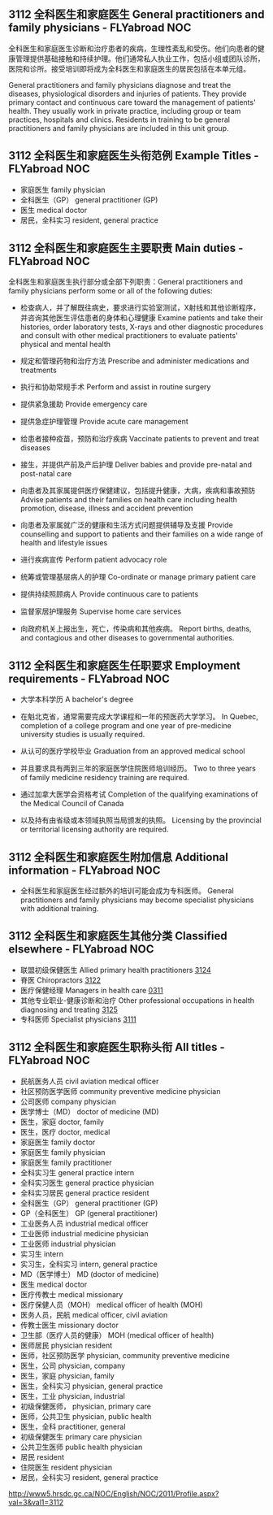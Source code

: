 ## 3112 全科医生和家庭医生 General practitioners and family physicians - FLYabroad NOC

全科医生和家庭医生诊断和治疗患者的疾病，生理性紊乱和受伤。他们向患者的健康管理提供基础接触和持续护理。他们通常私人执业工作，包括小组或团队诊所，医院和诊所。接受培训即将成为全科医生和家庭医生的居民包括在本单元组。

General practitioners and family physicians diagnose and treat the diseases, physiological disorders and injuries of patients. They provide primary contact and continuous care toward the management of patients' health. They usually work in private practice, including group or team practices, hospitals and clinics. Residents in training to be general practitioners and family physicians are included in this unit group.

## 3112 全科医生和家庭医生头衔范例 Example Titles - FLYabroad NOC

* 家庭医生 family physician
* 全科医生（GP） general practitioner (GP)
* 医生 medical doctor
* 居民，全科实习 resident, general practice

## 3112 全科医生和家庭医生主要职责 Main duties - FLYabroad NOC

全科医生和家庭医生执行部分或全部下列职责：General practitioners and family physicians perform some or all of the following duties:

* 检查病人，并了解既往病史，要求进行实验室测试，X射线和其他诊断程序，并咨询其他医生评估患者的身体和心理健康
Examine patients and take their histories, order laboratory tests, X-rays and other diagnostic procedures and consult with other medical practitioners to evaluate patients' physical and mental health

* 规定和管理药物和治疗方法
Prescribe and administer medications and treatments

* 执行和协助常规手术
Perform and assist in routine surgery

* 提供紧急援助
Provide emergency care

* 提供急症护理管理
Provide acute care management

* 给患者接种疫苗，预防和治疗疾病
Vaccinate patients to prevent and treat diseases

* 接生，并提供产前及产后护理
Deliver babies and provide pre-natal and post-natal care

* 向患者及其家属提供医疗保健建议，包括提升健康，大病，疾病和事故预防
Advise patients and their families on health care including health promotion, disease, illness and accident prevention

* 向患者及家属就广泛的健康和生活方式问题提供辅导及支援
Provide counselling and support to patients and their families on a wide range of health and lifestyle issues

* 进行疾病宣传
Perform patient advocacy role

* 统筹或管理基层病人的护理
Co-ordinate or manage primary patient care

* 提供持续照顾病人
Provide continuous care to patients

* 监督家居护理服务
Supervise home care services

* 向政府机关上报出生，死亡，传染病和其他疾病。
Report births, deaths, and contagious and other diseases to governmental authorities.

## 3112 全科医生和家庭医生任职要求 Employment requirements - FLYabroad NOC

* 大学本科学历
A bachelor's degree 

* 在魁北克省，通常需要完成大学课程和一年的预医药大学学习。
In Quebec, completion of a college program and one year of pre-medicine university studies is usually required.

* 从认可的医疗学校毕业
Graduation from an approved medical school 

* 并且要求具有两到三年的家庭医学住院医师培训经历。
Two to three years of family medicine residency training are required.

* 通过加拿大医学会资格考试
Completion of the qualifying examinations of the Medical Council of Canada 

* 以及持有由省级或本领域执照当局颁发的执照。
Licensing by the provincial or territorial licensing authority are required.

## 3112 全科医生和家庭医生附加信息 Additional information - FLYabroad NOC

* 全科医生和家庭医生经过额外的培训可能会成为专科医师。
General practitioners and family physicians may become specialist physicians with additional training.

## 3112 全科医生和家庭医生其他分类 Classified elsewhere - FLYabroad NOC

* 联盟初级保健医生 Allied primary health practitioners [3124](3124)
* 脊医 Chiropractors [3122](3122)
* 医疗保健经理 Managers in health care [0311](0311)
* 其他专业职业-健康诊断和治疗 Other professional occupations in health diagnosing and treating [3125](3125)
* 专科医师 Specialist physicians [3111](3111)

## 3112 全科医生和家庭医生职称头衔 All titles - FLYabroad NOC

* 民航医务人员 civil aviation medical officer
* 社区预防医学医师 community preventive medicine physician
* 公司医师 company physician
* 医学博士（MD） doctor of medicine (MD)
* 医生，家庭 doctor, family
* 医生，医疗 doctor, medical
* 家庭医生 family doctor
* 家庭医生 family physician
* 家庭医生 family practitioner
* 全科实习生 general practice intern
* 全科实习医生 general practice physician
* 全科实习居民 general practice resident
* 全科医生（GP） general practitioner (GP)
* GP（全科医生） GP (general practitioner)
* 工业医务人员 industrial medical officer
* 工业医师 industrial medicine physician
* 工业医师 industrial physician
* 实习生 intern
* 实习生，全科实习 intern, general practice
* MD（医学博士） MD (doctor of medicine)
* 医生 medical doctor
* 医疗传教士 medical missionary
* 医疗保健人员（MOH） medical officer of health (MOH)
* 医务人员，民航 medical officer, civil aviation
* 传教士医生 missionary doctor
* 卫生部（医疗人员的健康） MOH (medical officer of health)
* 医师居民 physician resident
* 医师，社区预防医学 physician, community preventive medicine
* 医生，公司 physician, company
* 医生，家庭 physician, family
* 医生，全科实习 physician, general practice
* 医生，工业 physician, industrial
* 初级保健医师， physician, primary care
* 医师，公共卫生 physician, public health
* 医生，全科 practitioner, general
* 初级保健医生 primary care physician
* 公共卫生医师 public health physician
* 居民 resident
* 住院医生 resident physician
* 居民，全科实习 resident, general practice

http://www5.hrsdc.gc.ca/NOC/English/NOC/2011/Profile.aspx?val=3&val1=3112